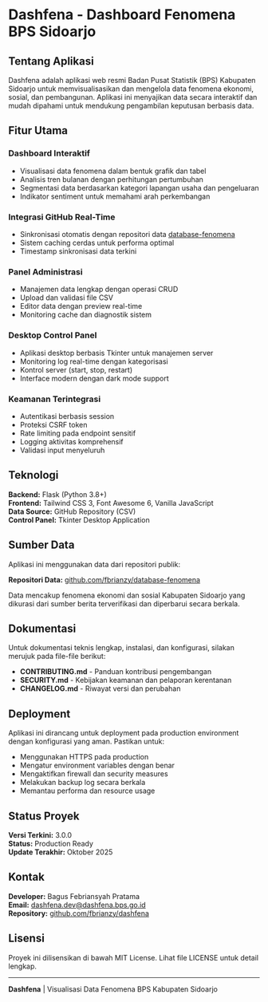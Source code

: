 # Dashfena - Dashboard Fenomena BPS Sidoarjo

## Tentang Aplikasi

Dashfena adalah aplikasi web resmi Badan Pusat Statistik (BPS) Kabupaten Sidoarjo untuk memvisualisasikan dan mengelola data fenomena ekonomi, sosial, dan pembangunan. Aplikasi ini menyajikan data secara interaktif dan mudah dipahami untuk mendukung pengambilan keputusan berbasis data.

## Fitur Utama

### Dashboard Interaktif
- Visualisasi data fenomena dalam bentuk grafik dan tabel
- Analisis tren bulanan dengan perhitungan pertumbuhan
- Segmentasi data berdasarkan kategori lapangan usaha dan pengeluaran
- Indikator sentiment untuk memahami arah perkembangan

### Integrasi GitHub Real-Time
- Sinkronisasi otomatis dengan repositori data [database-fenomena](https://github.com/fbrianzy/database-fenomena)
- Sistem caching cerdas untuk performa optimal
- Timestamp sinkronisasi data terkini

### Panel Administrasi
- Manajemen data lengkap dengan operasi CRUD
- Upload dan validasi file CSV
- Editor data dengan preview real-time
- Monitoring cache dan diagnostik sistem

### Desktop Control Panel
- Aplikasi desktop berbasis Tkinter untuk manajemen server
- Monitoring log real-time dengan kategorisasi
- Kontrol server (start, stop, restart)
- Interface modern dengan dark mode support

### Keamanan Terintegrasi
- Autentikasi berbasis session
- Proteksi CSRF token
- Rate limiting pada endpoint sensitif
- Logging aktivitas komprehensif
- Validasi input menyeluruh

## Teknologi

**Backend:** Flask (Python 3.8+)  
**Frontend:** Tailwind CSS 3, Font Awesome 6, Vanilla JavaScript  
**Data Source:** GitHub Repository (CSV)  
**Control Panel:** Tkinter Desktop Application

## Sumber Data

Aplikasi ini menggunakan data dari repositori publik:

**Repositori Data:** [github.com/fbrianzy/database-fenomena](https://github.com/fbrianzy/database-fenomena)

Data mencakup fenomena ekonomi dan sosial Kabupaten Sidoarjo yang dikurasi dari sumber berita terverifikasi dan diperbarui secara berkala.

## Dokumentasi

Untuk dokumentasi teknis lengkap, instalasi, dan konfigurasi, silakan merujuk pada file-file berikut:

- **CONTRIBUTING.md** - Panduan kontribusi pengembangan
- **SECURITY.md** - Kebijakan keamanan dan pelaporan kerentanan
- **CHANGELOG.md** - Riwayat versi dan perubahan

## Deployment

Aplikasi ini dirancang untuk deployment pada production environment dengan konfigurasi yang aman. Pastikan untuk:

- Menggunakan HTTPS pada production
- Mengatur environment variables dengan benar
- Mengaktifkan firewall dan security measures
- Melakukan backup log secara berkala
- Memantau performa dan resource usage

## Status Proyek

**Versi Terkini:** 3.0.0  
**Status:** Production Ready  
**Update Terakhir:** Oktober 2025

## Kontak

**Developer:** Bagus Febriansyah Pratama  
**Email:** dashfena.dev@dashfena.bps.go.id  
**Repository:** [github.com/fbrianzy/dashfena](https://github.com/fbrianzy/dashfena)

## Lisensi

Proyek ini dilisensikan di bawah MIT License. Lihat file LICENSE untuk detail lengkap.

---

**Dashfena** | Visualisasi Data Fenomena BPS Kabupaten Sidoarjo
